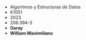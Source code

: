 
#  

- Algoritmos y Estructuras de Datos
- K1051
- 2023
- 206.394-3
- **Garay**
- **William Maximiliano**

#
